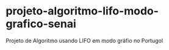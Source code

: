 # projeto-algoritmo-lifo-modo-grafico-senai
 Projeto de Algoritmo usando LIFO em modo gráfio no Portugol
